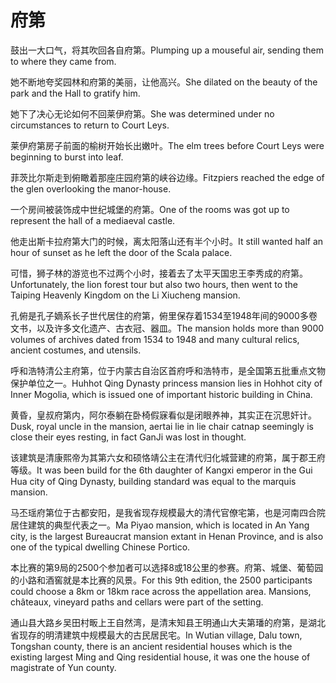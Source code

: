 # 府第

<p><span class="chinese">鼓出一大口气，将其吹回各自府第。</span><span class="english">Plumping up a mouseful air, sending them to where they came from.</span></p>

<p><span class="chinese">她不断地夸奖园林和府第的美丽，让他高兴。</span><span class="english">She dilated on the beauty of the park and the Hall to gratify him.</span></p>

<p><span class="chinese">她下了决心无论如何不回莱伊府第。</span><span class="english">She was determined under no circumstances to return to Court Leys.</span></p>

<p><span class="chinese">莱伊府第房子前面的榆树开始长出嫩叶。</span><span class="english">The elm trees before Court Leys were beginning to burst into leaf.</span></p>

<p><span class="chinese">菲茨比尔斯走到俯瞰着那座庄园府第的峡谷边缘。</span><span class="english">Fitzpiers reached the edge of the glen overlooking the manor-house.</span></p>

<p><span class="chinese">一个房间被装饰成中世纪城堡的府第。</span><span class="english">One of the rooms was got up to represent the hall of a mediaeval castle.</span></p>

<p><span class="chinese">他走出斯卡拉府第大门的时候，离太阳落山还有半个小时。</span><span class="english">It still wanted half an hour of sunset as he left the door of the Scala palace.</span></p>

<p><span class="chinese">可惜，狮子林的游览也不过两个小时，接着去了太平天国忠王李秀成的府第。</span><span class="english">Unfortunately, the lion forest tour but also two hours, then went to the Taiping Heavenly Kingdom on the Li Xiucheng mansion.</span></p>

<p><span class="chinese">孔俯是孔子嫡系长子世代居住的府第，俯里保存着1534至1948年间的9000多卷文书，以及许多文化遗产、古衣冠、器皿。</span><span class="english">The mansion holds more than 9000 volumes of archives dated from 1534 to 1948 and many cultural relics, ancient costumes, and utensils.</span></p>

<p><span class="chinese">呼和浩特清公主府第，位于内蒙古自治区首府呼和浩特市，是全国第五批重点文物保护单位之一。</span><span class="english">Huhhot Qing Dynasty princess mansion lies in Hohhot city of Inner Mogolia, which is issued one of important historic building in China.</span></p>

<p><span class="chinese">黄昏，皇叔府第内，阿尔泰躺在卧椅假寐看似是闭眼养神，其实正在沉思奸计。</span><span class="english">Dusk, royal uncle in the mansion, aertai lie in lie chair catnap seemingly is close their eyes resting, in fact GanJi was lost in thought.</span></p>

<p><span class="chinese">该建筑是清康熙帝为其第六女和硕恪靖公主在清代归化城营建的府第，属于郡王府等级。</span><span class="english">It was been build for the 6th daughter of Kangxi emperor in the Gui Hua city of Qing Dynasty, building standard was equal to the marquis mansion.</span></p>

<p><span class="chinese">马丕瑶府第位于古都安阳，是我省现存规模最大的清代官僚宅第，也是河南四合院居住建筑的典型代表之一。</span><span class="english">Ma Piyao mansion, which is located in An Yang city, is the largest Bureaucrat mansion extant in Henan Province, and is also one of the typical dwelling Chinese Portico.</span></p>

<p><span class="chinese">本比赛的第9局的2500个参加者可以选择8或18公里的参赛。府第、城堡、葡萄园的小路和酒窖就是本比赛的风景。</span><span class="english">For this 9th edition, the 2500 participants could choose a 8km or 18km race across the appellation area. Mansions, châteaux, vineyard paths and cellars were part of the setting.</span></p>

<p><span class="chinese">通山县大路乡吴田村畈上王自然湾，是清末知县王明通山大夫第璠的府第，是湖北省现存的明清建筑中规模最大的古民居民宅。</span><span class="english">In Wutian village, Dalu town, Tongshan county, there is an ancient residential houses which is the existing largest Ming and Qing residential house, it was one the house of magistrate of Yun county.</span></p>

